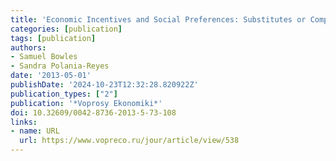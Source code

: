 ```yaml
---
title: 'Economic Incentives and Social Preferences: Substitutes or Complements? Part II (In Russian)'
categories: [publication]
tags: [publication]
authors:
- Samuel Bowles
- Sandra Polania-Reyes
date: '2013-05-01'
publishDate: '2024-10-23T12:32:28.820922Z'
publication_types: ["2"]
publication: '*Voprosy Ekonomiki*'
doi: 10.32609/0042-8736-2013-5-73-108
links:
- name: URL
  url: https://www.vopreco.ru/jour/article/view/538
---
```

